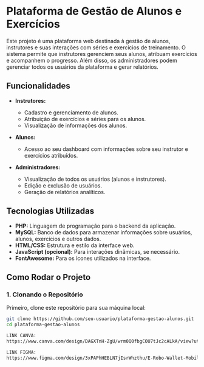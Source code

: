 # Plataforma de Gestão de Alunos e Exercícios

Este projeto é uma plataforma web destinada à gestão de alunos, instrutores e suas interações com séries e exercícios de treinamento. O sistema permite que instrutores gerenciem seus alunos, atribuam exercícios e acompanhem o progresso. Além disso, os administradores podem gerenciar todos os usuários da plataforma e gerar relatórios.

## Funcionalidades

- **Instrutores:**
  - Cadastro e gerenciamento de alunos.
  - Atribuição de exercícios e séries para os alunos.
  - Visualização de informações dos alunos.
  
- **Alunos:**
  - Acesso ao seu dashboard com informações sobre seu instrutor e exercícios atribuídos.
  
- **Administradores:**
  - Visualização de todos os usuários (alunos e instrutores).
  - Edição e exclusão de usuários.
  - Geração de relatórios analíticos.

## Tecnologias Utilizadas

- **PHP:** Linguagem de programação para o backend da aplicação.
- **MySQL:** Banco de dados para armazenar informações sobre usuários, alunos, exercícios e outros dados.
- **HTML/CSS:** Estrutura e estilo da interface web.
- **JavaScript (opcional):** Para interações dinâmicas, se necessário.
- **FontAwesome:** Para os ícones utilizados na interface.

## Como Rodar o Projeto

### 1. Clonando o Repositório

Primeiro, clone este repositório para sua máquina local:

```bash
git clone https://github.com/seu-usuario/plataforma-gestao-alunos.git
cd plataforma-gestao-alunos

LINK CANVA:
https://www.canva.com/design/DAGXTnH-ZgU/wrm0Q0fbgCOU7tJc2cALkA/view?utm_content=DAGXTnH-ZgU&utm_campaign=designshare&utm_medium=link2&utm_source=uniquelinks&utlId=hafa848b7ab

LINK FIGMA:
https://www.figma.com/design/3xPAPhHEBLN7jIsrWhzthu/E-Robo-Wallet-Mobile-App-(Community)?node-id=0-1&t=7DRnpISiSRA1HznL-1

